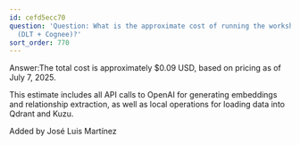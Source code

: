 ```yaml
---
id: cefd5ecc70
question: 'Question: What is the approximate cost of running the workshop notebook
  (DLT + Cognee)?'
sort_order: 770
---
```


Answer:The total cost is approximately $0.09 USD, based on pricing as of July 7, 2025.

This estimate includes all API calls to OpenAI for generating embeddings and relationship extraction, as well as local operations for loading data into Qdrant and Kuzu.

Added by José Luis Martínez

